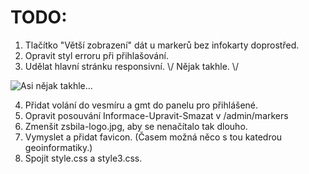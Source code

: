 # TODO:

1. Tlačítko "Větší zobrazení" dát u markerů bez infokarty doprostřed.
2. Opravit styl erroru při přihlašování.
3. Udělat hlavní stránku responsivní. \\/ Nějak takhle. \\/

![Asi nějak takhle...](https://i.imgur.com/MZHFXku.png)

4. Přidat volání do vesmíru a gmt do panelu pro přihlášené.
5. Opravit posouvání Informace-Upravit-Smazat v /admin/markers
6. Zmenšit zsbila-logo.jpg, aby se nenačítalo tak dlouho.
7. Vymyslet a přidat favicon. (Časem možná něco s tou katedrou geoinformatiky.)
8. Spojit style.css a style3.css.






